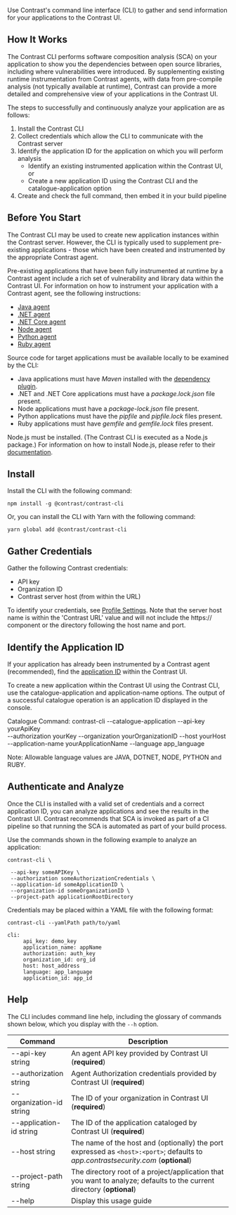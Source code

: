<!--
title: "Contrast CLI"
description: "Instructions for installing the Contrast CLI for library analysis"
tags: "tools cli library install"
-->
  
Use Contrast's command line interface (CLI) to gather and send information for your applications to the Contrast UI. 

## How It Works

The Contrast CLI performs software composition analysis (SCA) on your application to show you the dependencies between open source libraries, including where vulnerabilities were introduced. By supplementing existing runtime instrumentation from Contrast agents, with data from pre-compile analysis (not typically available at runtime), Contrast can provide a more detailed and comprehensive view of your applications in the Contrast UI.

The steps to successfully and continuously analyze your application are as follows:

  1. Install the Contrast CLI
  2. Collect credentials which allow the CLI to communicate with the Contrast server
  3. Identify the application ID for the application on which you will perform analysis
     - Identify an existing instrumented application within the Contrast UI, or
     - Create a new application ID using the Contrast CLI and the catalogue-application option
  4. Create and check the full command, then embed it in your build pipeline

## Before You Start 

The Contrast CLI may be used to create new application instances within the Contrast server. However, the CLI is typically used to supplement pre-existing applications - those which have been created and instrumented by the appropriate Contrast agent.

Pre-existing applications that have been fully instrumented at runtime by a Contrast agent include a rich set of vulnerability and library data within the Contrast UI. For information on how to instrument your application with a Contrast agent, see the following instructions: 

 * [Java agent](installation-javastandard.html)
 * [.NET agent](installation-netinstall.html)
 * [.NET Core agent](installation-netcoreinstall.html)
 * [Node agent](installation-nodeinstall.html)
 * [Python agent](installation-pythoninstall.html)
 * [Ruby agent](installation-rubyinstall.html)
 
Source code for target applications must be available locally to be examined by the CLI:

* Java applications must have *Maven* installed with the [dependency plugin](https://maven.apache.org/plugins/maven-dependency-plugin/).
* .NET and .NET Core applications must have a *package.lock.json* file present.
* Node applications must have a *package-lock.json* file present.
* Python applications must have the *pipfile* and *pipfile.lock* files present.
* Ruby applications must have *gemfile* and *gemfile.lock* files present.
 
Node.js must be installed. (The Contrast CLI is executed as a Node.js package.) For information on how to install Node.js, please refer to their [documentation](https://nodejs.org/en/download/). 

## Install 

Install the CLI with the following command: 

```
npm install -g @contrast/contrast-cli
```

Or, you can install the CLI with Yarn with the following command: 

```
yarn global add @contrast/contrast-cli
```

## Gather Credentials
 
Gather the following Contrast credentials: 

 * API key
 * Organization ID
 * Contrast server host (from within the URL)

To identify your credentials, see [Profile Settings](user-account.html#profile). Note that the server host name is within the 'Contrast URL' value and will not include the https:// component or the directory following the host name and port. 

## Identify the Application ID

If your application has already been instrumented by a Contrast agent (recommended), find the [application ID](user-appsmanage.html) within the Contrast UI.

To create a new application within the Contrast UI using the Contrast CLI, use the catalogue-application and application-name options. The output of a successful catalogue operation is an application ID displayed in the console.

  Catalogue Command: contrast-cli --catalogue-application --api-key yourApiKey  
  --authorization yourKey --organization yourOrganizationID --host yourHost     
  --application-name yourApplicationName --language app_language

Note: Allowable language values are JAVA, DOTNET, NODE, PYTHON and RUBY.

## Authenticate and Analyze 

Once the CLI is installed with a valid set of credentials and a correct application ID, you can analyze applications and see the results in the Contrast UI. Contrast recommends that SCA is invoked as part of a CI pipeline so that running the SCA is automated as part of your build process. 

Use the commands shown in the following example to analyze an application: 

```
contrast-cli \ 

 --api-key someAPIKey \ 
 --authorization someAuthorizationCredentials \ 
 --application-id someApplicationID \ 
 --organization-id someOrganizationID \ 
 --project-path applicationRootDirectory

```
Credentials may be placed within a YAML file with the following format:

```
contrast-cli --yamlPath path/to/yaml

cli:
     api_key: demo_key
     application_name: appName
     authorization: auth_key
     organization_id: org_id
     host: host_address
     language: app_language
     application_id: app_id
```

<!-- 
### Review 

After you see a SUCCESS message you are now ready to view your dependency tree. (link to library hierarchy) 
-->

## Help 

The CLI includes command line help, including the glossary of commands shown below, which you display with the `--h` option. 


| Command                   | Description                                                                               |
|---------------------------|-------------------------------------------------------------------------------------------|
| --api-key string          | An agent API key provided by Contrast UI (**required**)                                 |
| --authorization string    | Agent Authorization credentials provided by Contrast UI (**required**)                |
| --organization-id string  | The ID of your organization in Contrast UI (**required**)                                 |
| --application-id string   | The ID of the application cataloged by Contrast UI (**required**)                          |
| --host string             | The name of the host and (optionally) the port expressed as `<host>:<port>`; defaults to *app.contrastsecurity.com* (**optional**)|
| --project-path string     | The directory root of a project/application that you want to analyze; defaults to the current directory (**optional**) |
| --help                    | Display this usage guide                                                   	 			|

